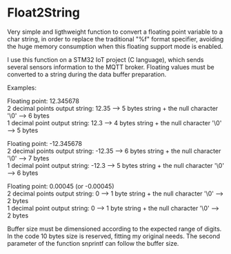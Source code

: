 # Float2String

Very simple and ligthweight function to convert a floating point variable to a char string, in order to replace the traditional "%f" format specifier, avoiding the huge memory consumption when this floating support mode is enabled.

I use this function on a STM32 IoT project (C language), which sends several sensors information to the MQTT broker. Floating values must be converted to a string during the data buffer preparation.

Examples:

Floating point: 12.345678<br/>
 2 decimal points output string: 12.35 --> 5 bytes string + the null character '\0' --> 6 bytes<br/>
 1 decimal point output string: 12.3 --> 4 bytes string + the null character '\0' --> 5 bytes

Floating point: -12.345678<br/>
 2 decimal points output string: -12.35 --> 6 bytes string + the null character '\0' --> 7 bytes<br/>
 1 decimal point output string: -12.3 --> 5 bytes string + the null character '\0' --> 6 bytes

Floating point: 0.00045 (or -0.00045)<br/>
 2 decimal points output string: 0 --> 1 byte string + the null character '\0' --> 2 bytes<br/>
 1 decimal point output string: 0 --> 1 byte string + the null character '\0' --> 2 bytes

Buffer size must be dimensioned according to the expected range of digits. In the code 10 bytes size is reserved, fitting my original needs.
The second parameter of the function snprintf can follow the buffer size.
